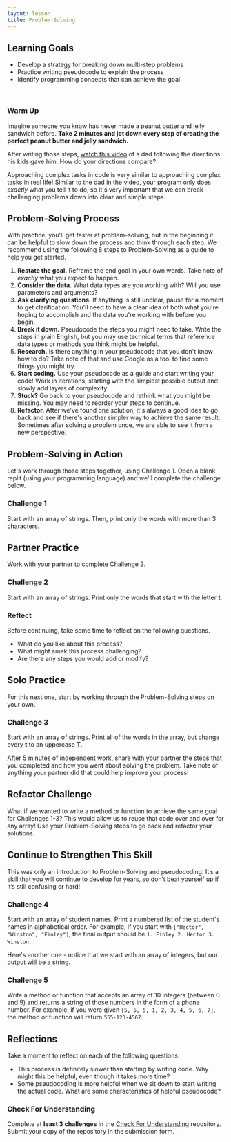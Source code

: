 ```yaml
---
layout: lesson
title: Problem-Solving
---
```


## Learning Goals

- Develop a strategy for breaking down multi-step problems
- Practice writing pseudocode to explain the process
- Identify programming concepts that can achieve the goal

<br>

<div class="s-card">
  <h3>Warm Up</h3>
  <p>Imagine someone you know has never made a peanut butter and jelly sandwich before. <strong>Take 2 minutes and jot down every step of creating the perfect peanut butter and jelly sandwich.</strong></p>
  <p>After writing those steps, <a href="https://www.youtube.com/watch?v=Ct-lOOUqmyY" target="blank">watch this video</a> of a dad following the directions his kids gave him. How do your directions compare?</p>
  <p>Approaching complex tasks in code is very similar to approaching complex tasks in real life! Similar to the dad in the video, your program only does <em>exactly</em> what you tell it to do, so it's very important that we can break challenging problems down into clear and simple steps.</p>
</div>

## Problem-Solving Process
With practice, you'll get faster at problem-solving, but in the beginning it can be helpful to slow down the process and think through each step. We recommend using the following 8 steps to Problem-Solving as a guide to help you get started.
1. **Restate the goal.** Reframe the end goal in your own words. Take note of *exactly* what you expect to happen.
1. **Consider the data.** What data types are you working with? Will you use parameters and arguments?
1. **Ask clarifying questions.** If anything is still unclear, pause for a moment to get clarification. You'll need to have a clear idea of both what you're hoping to accomplish and the data you're working with before you begin.
1. **Break it down.** Pseudocode the steps you might need to take. Write the steps in plain English, but you may use technical terms that reference data types or methods you think might be helpful.
1. **Research.** Is there anything in your pseudocode that you don't know how to do? Take note of that and use Google as a tool to find some things you might try.
1. **Start coding.** Use your pseudocode as a guide and start writing your code! Work in iterations, starting with the simplest possible output and slowly add layers of complexity.
1. **Stuck?** Go back to your pseudocode and rethink what you might be missing. You may need to reorder your steps to continue.
1. **Refactor.** After we've found one solution, it's always a good idea to go back and see if there's another simpler way to achieve the same result. Sometimes after solving a problem once, we are able to see it from a new perspective.


## Problem-Solving in Action
Let's work through those steps together, using Challenge 1. Open a blank replit (using your programming language) and we'll complete the challenge below.

<div class="s-card">
  <h3>Challenge 1</h3>
  <p>Start with an array of strings. Then, print only the words with more than 3 characters.</p>
</div>

## Partner Practice
Work with your partner to complete Challenge 2. 

<div class="s-card">
  <h3>Challenge 2</h3>
  <p>Start with an array of strings. Print only the words that start with the letter <strong>t</strong>.</p>
</div>

### Reflect
Before continuing, take some time to reflect on the following questions. 
- What do you like about this process?
- What might amek this process challenging?
- Are there any steps you would add or modify?

## Solo Practice
For this next one, start by working through the Problem-Solving steps on your own.

<div class="s-card">
  <h3>Challenge 3</h3>
  <p>Start with an array of strings. Print all of the words in the array, but change every <strong>t</strong> to an uppercase <strong>T</strong>.</p>
</div>

After 5 minutes of independent work, share with your partner the steps that you completed and how you went about solving the problem. Take note of anything your partner did that could help improve your process!

## Refactor Challenge
What if we wanted to write a method or function to achieve the same goal for Challenges 1-3? This would allow us to reuse that code over and over for any array! Use your Problem-Solving steps to go back and refactor your solutions.

## Continue to Strengthen This Skill
This was only an introduction to Problem-Solving and pseudocoding. It’s a skill that you will continue to develop for years, so don’t beat yourself up if it’s still confusing or hard!

<div class="s-card">
  <h3>Challenge 4</h3>
  <p>Start with an array of student names. Print a numbered list of the student's names in alphabetical order. For example, if you start with <code>["Hector", "Winston", "Finley"]</code>, the final output should be <code>1. Finley 2. Hector 3. Winston</code>.</p>
</div>

Here's another one - notice that we start with an array of integers, but our output will be a string.

<div class="s-card">
  <h3>Challenge 5</h3>
  <p>Write a method or function that accepts an array of 10 integers (between 0 and 9) and returns a string of those numbers in the form of a phone number. For example, if you were given <code>[5, 5, 5, 1, 2, 3, 4, 5, 6, 7]</code>, the method or function will return <code>555-123-4567</code>.</p>
</div>

## Reflections
Take a moment to reflect on each of the following questions: 
- This process is definitely slower than starting by writing code. Why might this be helpful, even though it takes more time? 
- Some pseudocoding is more helpful when we sit down to start writing the actual code. What are some characteristics of helpful pseudocode?

<div class="s-card">
  <h3>Check For Understanding</h3>
  <p>Complete at <strong>least 3 challenges</strong> in the <a href="https://github.com/turingschool/mod-0-problem-solving" target="blank">Check For Understanding</a> repository. Submit your copy of the repository in the submission form.</p>
</div>


<br>
<br>
<br>
<br>
<br>